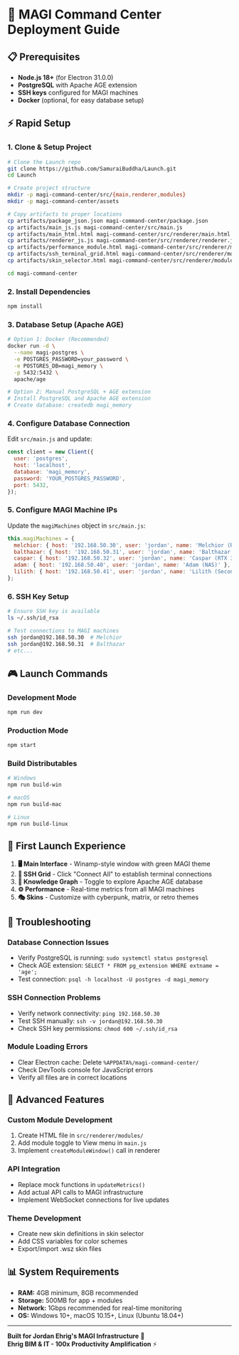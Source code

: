 # 🚀 MAGI Command Center Deployment Guide

## 📋 Prerequisites
- **Node.js 18+** (for Electron 31.0.0)
- **PostgreSQL** with Apache AGE extension
- **SSH keys** configured for MAGI machines
- **Docker** (optional, for easy database setup)

## ⚡ Rapid Setup

### 1. Clone & Setup Project
```bash
# Clone the Launch repo
git clone https://github.com/SamuraiBuddha/Launch.git
cd Launch

# Create project structure 
mkdir -p magi-command-center/src/{main,renderer,modules}
mkdir -p magi-command-center/assets

# Copy artifacts to proper locations
cp artifacts/package_json.json magi-command-center/package.json
cp artifacts/main_js.js magi-command-center/src/main.js
cp artifacts/main_html.html magi-command-center/src/renderer/main.html
cp artifacts/renderer_js.js magi-command-center/src/renderer/renderer.js
cp artifacts/performance_module.html magi-command-center/src/renderer/modules/performance.html
cp artifacts/ssh_terminal_grid.html magi-command-center/src/renderer/modules/ssh_terminal.html
cp artifacts/skin_selector.html magi-command-center/src/renderer/modules/skin_selector.html

cd magi-command-center
```

### 2. Install Dependencies
```bash
npm install
```

### 3. Database Setup (Apache AGE)
```bash
# Option 1: Docker (Recommended)
docker run -d \
  --name magi-postgres \
  -e POSTGRES_PASSWORD=your_password \
  -e POSTGRES_DB=magi_memory \
  -p 5432:5432 \
  apache/age

# Option 2: Manual PostgreSQL + AGE extension
# Install PostgreSQL and Apache AGE extension
# Create database: createdb magi_memory
```

### 4. Configure Database Connection
Edit `src/main.js` and update:
```javascript
const client = new Client({
  user: 'postgres',
  host: 'localhost',
  database: 'magi_memory',
  password: 'YOUR_POSTGRES_PASSWORD',
  port: 5432,
});
```

### 5. Configure MAGI Machine IPs
Update the `magiMachines` object in `src/main.js`:
```javascript
this.magiMachines = {
  melchior: { host: '192.168.50.30', user: 'jordan', name: 'Melchior (RTX A5000)' },
  balthazar: { host: '192.168.50.31', user: 'jordan', name: 'Balthazar (RTX A4000)' },
  caspar: { host: '192.168.50.32', user: 'jordan', name: 'Caspar (RTX 3090)' },
  adam: { host: '192.168.50.40', user: 'jordan', name: 'Adam (NAS)' },
  lilith: { host: '192.168.50.41', user: 'jordan', name: 'Lilith (Secondary NAS)' }
};
```

### 6. SSH Key Setup
```bash
# Ensure SSH key is available
ls ~/.ssh/id_rsa

# Test connections to MAGI machines
ssh jordan@192.168.50.30  # Melchior
ssh jordan@192.168.50.31  # Balthazar
# etc...
```

## 🎮 Launch Commands

### Development Mode
```bash
npm run dev
```

### Production Mode
```bash
npm start
```

### Build Distributables
```bash
# Windows
npm run build-win

# macOS
npm run build-mac

# Linux
npm run build-linux
```

## 🎨 First Launch Experience

1. **🖥️ Main Interface** - Winamp-style window with green MAGI theme
2. **📡 SSH Grid** - Click "Connect All" to establish terminal connections
3. **🧠 Knowledge Graph** - Toggle to explore Apache AGE database
4. **⚙️ Performance** - Real-time metrics from all MAGI machines
5. **🎭 Skins** - Customize with cyberpunk, matrix, or retro themes

## 🔧 Troubleshooting

### Database Connection Issues
- Verify PostgreSQL is running: `sudo systemctl status postgresql`
- Check AGE extension: `SELECT * FROM pg_extension WHERE extname = 'age';`
- Test connection: `psql -h localhost -U postgres -d magi_memory`

### SSH Connection Problems
- Verify network connectivity: `ping 192.168.50.30`
- Test SSH manually: `ssh -v jordan@192.168.50.30`
- Check SSH key permissions: `chmod 600 ~/.ssh/id_rsa`

### Module Loading Errors
- Clear Electron cache: Delete `%APPDATA%/magi-command-center/`
- Check DevTools console for JavaScript errors
- Verify all files are in correct locations

## 🚀 Advanced Features

### Custom Module Development
1. Create HTML file in `src/renderer/modules/`
2. Add module toggle to View menu in `main.js`
3. Implement `createModuleWindow()` call in renderer

### API Integration
- Replace mock functions in `updateMetrics()`
- Add actual API calls to MAGI infrastructure
- Implement WebSocket connections for live updates

### Theme Development
- Create new skin definitions in skin selector
- Add CSS variables for color schemes
- Export/import .wsz skin files

## 📊 System Requirements
- **RAM:** 4GB minimum, 8GB recommended
- **Storage:** 500MB for app + modules
- **Network:** 1Gbps recommended for real-time monitoring
- **OS:** Windows 10+, macOS 10.15+, Linux (Ubuntu 18.04+)

---
**Built for Jordan Ehrig's MAGI Infrastructure** 🎌  
**Ehrig BIM & IT - 100x Productivity Amplification** ⚡